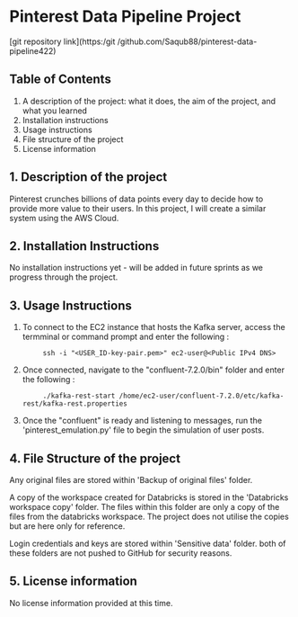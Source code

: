 # Pinterest Data Pipeline Project

[git repository link](https:/git /github.com/Saqub88/pinterest-data-pipeline422)

## Table of Contents

1. A description of the project: what it does, the aim of the project, and what you learned
2. Installation instructions
3. Usage instructions
4. File structure of the project
5. License information

## 1.  Description of the project

Pinterest crunches billions of data points every day to decide how to provide more value to their users. In this project, I will create a similar system using the AWS Cloud.

## 2.  Installation Instructions

No installation instructions yet - will be added in future sprints as we progress through the project.

## 3.  Usage Instructions

1. To connect to the EC2 instance that hosts the Kafka server, access the termminal or command prompt and enter the following :

            ssh -i "<USER_ID-key-pair.pem>" ec2-user@<Public IPv4 DNS>

2. Once connected, navigate to the "confluent-7.2.0/bin" folder and enter the following :

            ./kafka-rest-start /home/ec2-user/confluent-7.2.0/etc/kafka-rest/kafka-rest.properties

3. Once the "confluent" is ready and listening to messages, run the 'pinterest_emulation.py' file to begin the simulation of user posts.

## 4.  File Structure of the project

Any original files are stored within 'Backup of original files' folder.

A copy of the workspace created for Databricks is stored in the 'Databricks workspace copy' folder. 
The files within this folder are only a copy of the files from the databricks workspace. The project does not utilise the copies but are here only for reference.

Login credentials and keys are stored within 'Sensitive data' folder.
both of these folders are not pushed to GitHub for security reasons.


## 5.  License information

No license information provided at this time.